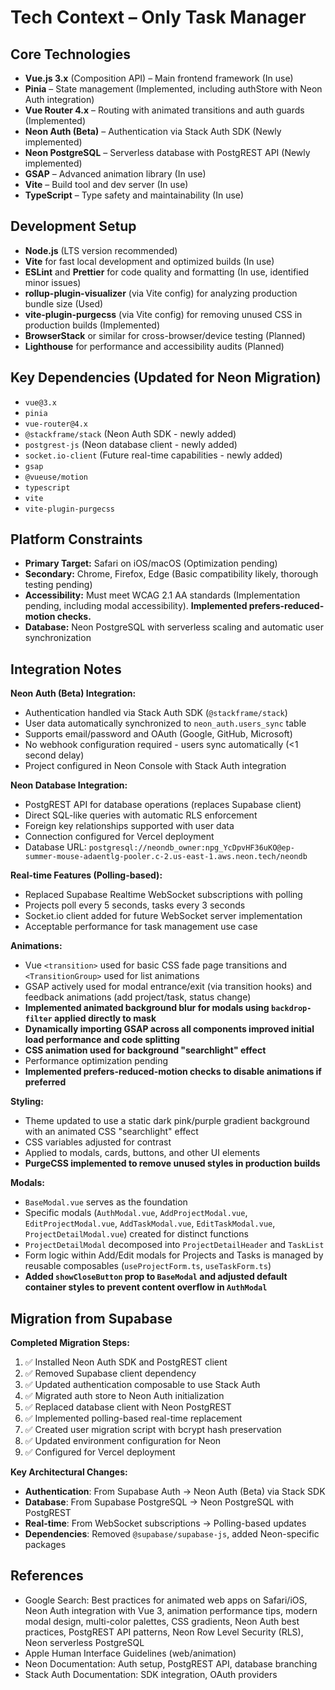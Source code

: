 # Tech Context – Only Task Manager

## Core Technologies

- **Vue.js 3.x** (Composition API) – Main frontend framework (In use)
- **Pinia** – State management (Implemented, including authStore with Neon Auth integration)
- **Vue Router 4.x** – Routing with animated transitions and auth guards (Implemented)
- **Neon Auth (Beta)** – Authentication via Stack Auth SDK (Newly implemented)
- **Neon PostgreSQL** – Serverless database with PostgREST API (Newly implemented)
- **GSAP** – Advanced animation library (In use)
- **Vite** – Build tool and dev server (In use)
- **TypeScript** – Type safety and maintainability (In use)

## Development Setup

- **Node.js** (LTS version recommended)
- **Vite** for fast local development and optimized builds (In use)
- **ESLint** and **Prettier** for code quality and formatting (In use, identified minor issues)
- **rollup-plugin-visualizer** (via Vite config) for analyzing production bundle size (Used)
- **vite-plugin-purgecss** (via Vite config) for removing unused CSS in production builds (Implemented)
- **BrowserStack** or similar for cross-browser/device testing (Planned)
- **Lighthouse** for performance and accessibility audits (Planned)

## Key Dependencies (Updated for Neon Migration)

- `vue@3.x`
- `pinia`
- `vue-router@4.x`
- `@stackframe/stack` (Neon Auth SDK - newly added)
- `postgrest-js` (Neon database client - newly added)
- `socket.io-client` (Future real-time capabilities - newly added)
- `gsap`
- `@vueuse/motion`
- `typescript`
- `vite`
- `vite-plugin-purgecss`

## Platform Constraints

- **Primary Target:** Safari on iOS/macOS (Optimization pending)
- **Secondary:** Chrome, Firefox, Edge (Basic compatibility likely, thorough testing pending)
- **Accessibility:** Must meet WCAG 2.1 AA standards (Implementation pending, including modal accessibility). **Implemented prefers-reduced-motion checks.**
- **Database:** Neon PostgreSQL with serverless scaling and automatic user synchronization

## Integration Notes

**Neon Auth (Beta) Integration:**
- Authentication handled via Stack Auth SDK (`@stackframe/stack`)
- User data automatically synchronized to `neon_auth.users_sync` table
- Supports email/password and OAuth (Google, GitHub, Microsoft)
- No webhook configuration required - users sync automatically (<1 second delay)
- Project configured in Neon Console with Stack Auth integration

**Neon Database Integration:**
- PostgREST API for database operations (replaces Supabase client)
- Direct SQL-like queries with automatic RLS enforcement
- Foreign key relationships supported with user data
- Connection configured for Vercel deployment
- Database URL: `postgresql://neondb_owner:npg_YcDpvHF36uKO@ep-summer-mouse-adaentlg-pooler.c-2.us-east-1.aws.neon.tech/neondb`

**Real-time Features (Polling-based):**
- Replaced Supabase Realtime WebSocket subscriptions with polling
- Projects poll every 5 seconds, tasks every 3 seconds
- Socket.io client added for future WebSocket server implementation
- Acceptable performance for task management use case

**Animations:**
- Vue `<transition>` used for basic CSS fade page transitions and `<TransitionGroup>` used for list animations
- GSAP actively used for modal entrance/exit (via transition hooks) and feedback animations (add project/task, status change)
- **Implemented animated background blur for modals using `backdrop-filter` applied directly to mask**
- **Dynamically importing GSAP across all components improved initial load performance and code splitting**
- **CSS animation used for background "searchlight" effect**
- Performance optimization pending
- **Implemented prefers-reduced-motion checks to disable animations if preferred**

**Styling:**
- Theme updated to use a static dark pink/purple gradient background with an animated CSS "searchlight" effect
- CSS variables adjusted for contrast
- Applied to modals, cards, buttons, and other UI elements
- **PurgeCSS implemented to remove unused styles in production builds**

**Modals:**
- `BaseModal.vue` serves as the foundation
- Specific modals (`AuthModal.vue`, `AddProjectModal.vue`, `EditProjectModal.vue`, `AddTaskModal.vue`, `EditTaskModal.vue`, `ProjectDetailModal.vue`) created for distinct functions
- `ProjectDetailModal` decomposed into `ProjectDetailHeader` and `TaskList`
- Form logic within Add/Edit modals for Projects and Tasks is managed by reusable composables (`useProjectForm.ts`, `useTaskForm.ts`)
- **Added `showCloseButton` prop to `BaseModal` and adjusted default container styles to prevent content overflow in `AuthModal`**

## Migration from Supabase

**Completed Migration Steps:**
1. ✅ Installed Neon Auth SDK and PostgREST client
2. ✅ Removed Supabase client dependency
3. ✅ Updated authentication composable to use Stack Auth
4. ✅ Migrated auth store to Neon Auth initialization
5. ✅ Replaced database client with Neon PostgREST
6. ✅ Implemented polling-based real-time replacement
7. ✅ Created user migration script with bcrypt hash preservation
8. ✅ Updated environment configuration for Neon
9. ✅ Configured for Vercel deployment

**Key Architectural Changes:**
- **Authentication**: From Supabase Auth → Neon Auth (Beta) via Stack SDK
- **Database**: From Supabase PostgreSQL → Neon PostgreSQL with PostgREST
- **Real-time**: From WebSocket subscriptions → Polling-based updates
- **Dependencies**: Removed `@supabase/supabase-js`, added Neon-specific packages

## References

- Google Search: Best practices for animated web apps on Safari/iOS, Neon Auth integration with Vue 3, animation performance tips, modern modal design, multi-color palettes, CSS gradients, Neon Auth best practices, PostgREST API patterns, Neon Row Level Security (RLS), Neon serverless PostgreSQL
- Apple Human Interface Guidelines (web/animation)
- Neon Documentation: Auth setup, PostgREST API, database branching
- Stack Auth Documentation: SDK integration, OAuth providers

